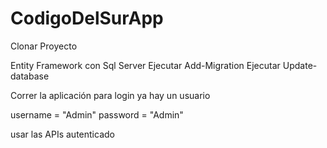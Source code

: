# CodigoDelSurApp

Clonar Proyecto

Entity Framework con Sql Server
Ejecutar Add-Migration
Ejecutar Update-database

Correr la aplicación
para login ya hay un usuario

username = "Admin"
password = "Admin"

usar las APIs autenticado

